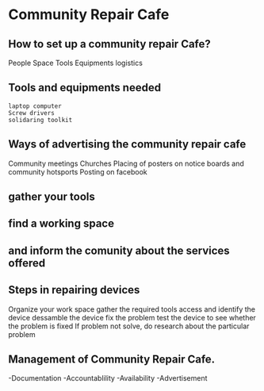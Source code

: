 # Community Repair Cafe
## How to set up a community repair Cafe?
   People
   Space
   Tools
   Equipments
   logistics
## Tools and equipments needed
    laptop computer
    Screw drivers
    solidaring toolkit
## Ways of advertising the community repair cafe
   Community meetings
   Churches
   Placing of posters on notice boards and community hotsports
   Posting on facebook
## gather your tools 
## find a working space 
## and inform the comunity about the services offered
## Steps in repairing devices
  Organize your work space
  gather the required tools
  access and identify the device
  dessamble the device
  fix the problem
  test the device to see whether the problem is fixed
  If problem not solve, do research about the particular problem
  
## Management of Community Repair Cafe.
-Documentation
-Accountablility
-Availability
-Advertisement

